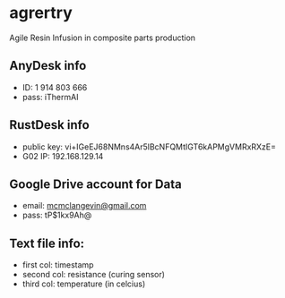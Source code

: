# agrertry

Agile Resin Infusion in composite parts production

## AnyDesk info

- ID: 1 914 803 666
- pass: iThermAI

## RustDesk info
- public key: vi+IGeEJ68NMns4Ar5lBcNFQMtIGT6kAPMgVMRxRXzE=
- G02 IP: 192.168.129.14

## Google Drive account for Data
- email: mcmclangevin@gmail.com
- pass: tP$1kx9Ah@

## Text file info:
- first col: timestamp
- second col: resistance (curing sensor)
- third col: temperature (in celcius)
